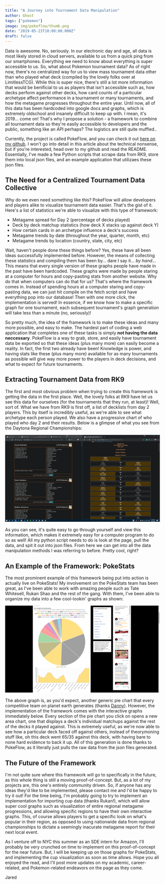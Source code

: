```yaml
---
title: "A Journey into Tournament Data Manipulation"
author: Ghost
tags: ["pokemon"]
image: img/pokeflow/thumb.png
date: "2019-05-23T10:00:00.000Z"
draft: false
---
```


Data is awesome. No, seriously. In our electronic day and age, all data is most likely stored in cloud servers, available to us from a quick ping from our smartphones. Everything we need to know about everything is super accessible to us. So, what about Pokemon tournament data? As of right now, there's no centralized way for us to view mass tournament data other than who played what deck (compiled by the lovely folks over at LimitlessTCG). While this is super nice, there's still a lot more information that would be benificial to us as players that isn't accessible such as, how decks perform against other decks, how card counts of a particular archetype affect performance in a tournament or many tournaments, and how the metagame progresses throughout the entire year. Until now, all of this data has been hardcoded into google docs and graphs, which is extremely oldschool and insanely difficult to keep up with. I mean, it's 2019... come on! That's why I propose a solution - a framework to combine all tournament data so they're easily accessible to developers and the public, something like an API perhaps? The logistics are still quite muffled..

Currently, the project is called PokeFlow, and you can check it out <a href="https://github.com/comp0cker/pokeflow">here on my github</a>. I won't go into detail in this article about the technical nonsense, but if you're interested, head over to my github and read the README. Essentially, I've made a few Python scripts that scrape data from RK9, store them into local json files, and an example application that utilizaes these json files. 

<h2>The Need for a Centralized Tournament Data Collective</h2>

Why do we even need something like this? PokeFlow will allow developers and players alike to visualize tournament data easier. That's the gist of it. Here's a list of statistics we're able to visualize with this type of framework:

<ul>
    <li>Metagame spread for Day 2 (percentage of decks played)</li>
    <li>Deck by deck matchup statistics (how deck X stacks up against deck Y)</li>
    <li>How certain cards in an archetype influence a deck's success</li>
    <li>Metagame trends by date (throughout the year, quarter, month, etc)</li>
    <li>Metagame trends by location (country, state, city, etc)</li>
</ul>

Wait, haven't people done these things before? Yes, these have all been ideas successfully implemented before. However, the means of collecting these statistics and compiling them has been by... dare I say it... <i>by hand</i>... This means that every single version of these graphs people have made in the past have been hardcoded. These graphs were made by people staring at a computer for hours and copy-pasting stats from another website. Why do that when computers can do that for us? That's where the framework comes in. Instead of spending hours at a computer staring and copy-pasting data, we can just hit compile on the fetch script and have everything pop into our database! Then with one more click, the implementation is served! In essence, if we know how to make a specific graph for one tournament, each subsequent tournament's graph generation will take less than a minute (no, seriously)!

So pretty much, the idea of the framework is to make these ideas and many more possible, and easy to make. The hardest part of coding a web application that completes one of these tasks is simply <b>not having the data neccessary</b>. PokeFlow is a way to grab, store, and easily have tournament data be exported so that these ideas (plus many more) can easily become a reality. In fact, the first two already have been! Knowledge is power, and having stats like these (plus many more) available for as many tournaments as possible will give way more power to the players in deck decisions, and what to expect for future tournaments.

<h2>Extracting Tournament Data from RK9</h2>

The first and most obvious problem when trying to create this framework is getting the data in the first place. Well, the lovely folks at RK9 have let us see this data for ourselves (for the tournaments that they run, at least)! Well, sort of. What we have from RK9 is first off, a list of decklists from day 2 players. This by itself is incredibly useful, as we're able to see what archetype each person played. We also have a progressive chart of who played who day 2 and their results. Below is a glimpse of what you see from the Daytona Regional Championships:

![daytona_rk9](img/pokeflow/daytona_rk9.png)

As you can see, it's quite easy to go through yourself and view this information, which makes it extremely easy for a computer program to do so as well! All my python script needs to do is look at the page, pull the data, and spit it out into json files. From here we can get into all the data manipulation methods I was referring to before. Pretty cool, right? 

<h2>An Example of the Framework: PokeStats</h2>

The most prominent example of this framework being put into action is actually live on PokeStats! My involvement on the PokeStats team has been great, as I've been able to work with amazing people such as Tate Whitesell, Rukan Shao and the rest of the gang. With them, I've been able to organize my data into a few cool-lookin' graphs as shown:

![pokestats](img/pokeflow/pokestats.png)

The above graph is, as you'd expect, another generic pie chart that every competitive team on planet earth generates (thanks <a href="https://twitter.com/daxptcg/status/1116174306973757440">Danny</a>). However, the implementation of the framework comes with the interactive graphs immediately below. Every section of the pie chart you click on opens a new area chart, one that displays a deck's individual matchups against the rest of the decks it played against. This is extremely useful, as we're now able to see how a particular deck faced off against others, instead of theorymoning stuff like, oh this deck went 65/35 against this deck, with having bare to none hard evidence to back it up. All of this generation is done thanks to PokeFlow, as it literally just pulls the raw data from the json files generated.

<h2>The Future of the Framework</h2>

I'm not quite sure where this framework will go to specifically in the future, as this whole thing is still a moving proof-of-concept. But, as a lot of my projects are, this one's entirely community driven. So, if anyone has any ideas they'd like to be implemented, please contact me and I'd be happy to try it out! For the time being, I'm probably going to try to implement an implementation for importing cup data (thanks Rukan!), which will allow super cool graphs such as visualization of entire regional metagame progressions, and allowing specific regions to have their own interactive graphs. This, of course allows players to get a specific look on what's popular in their region, as opposed to using nationwide data from regional championships to dictate a seemingly inacurate metagame report for their next local event.

As I venture off to NYC this summer as an SDE intern for Amazon, I'll probably be very crunched on time to implement on this proof-of-concept for the near future. But, I will be keeping up on those graphs for PokeStats, and implementing the cup visualization as soon as time allows. Hope you all enjoyed the read, and I'll post more updates on my academic, career-related, and Pokemon-related endeavors on the page as they come.

Jared